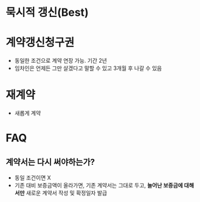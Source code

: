 # 묵시적 갱신(Best)
# 계약갱신청구권
- 동일한 조건으로 계약 연장 가능. 기간 2년
- 임차인은 언제든 그만 살겠다고 말할 수 있고 3개월 후 나갈 수 있음
# 재계약
- 새롭게 계약


# FAQ
## 계약서는 다시 써야하는가?
- 동일 조건이면 X
- 기존 대비 보증금액이 올라가면, 기존 계약서는 그대로 두고, **늘어난 보증금에 대해서만** 새로운 계약서 작성 및 확정일자 발급